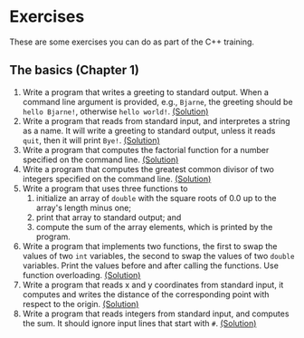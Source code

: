 # Exercises
These are some exercises you can do as part of the C++ training.

## The basics (Chapter 1)

  1. Write a program that writes a greeting to standard output. When
    a command line argument is provided, e.g., `Bjarne`, the greeting
    should be `hello Bjarne!`, otherwise `hello world!`.
    [(Solution)](Basics/hello.cpp)
  1. Write a program that reads from standard input, and interpretes a
    string as a name.  It will write a greeting to standard output,
    unless it reads `quit`, then it will print `Bye!`.
    [(Solution)](Basics/talk.ccp)
  1. Write a program that computes the factorial function for a number
    specified on the command line.  [(Solution)](Basics/fac.cpp)
  1. Write a program that computes the greatest common divisor of
    two integers specified on the command line.
    [(Solution)](Basics/gcd.cpp)
  1. Write a program that uses three functions to
      1. initialize an array of `double` with the square roots of 0.0 up
        to the array's length minus one;
      2.  print that array to standard output; and
      3. compute the sum of the array elements, which is printed by the
        program.
  1. Write a program that implements two functions, the first to swap
    the values of two `int` variables, the second to swap the values of
    two `double` variables.  Print the values before and after calling
    the functions.  Use function overloading. [(Solution)](Basics/swap.cpp)
  1. Write a program that reads x and y coordinates from standard input,
    it computes and writes the distance of the corresponding point with
    respect to the origin. [(Solution)](Basics/col_dist.cpp)
  1. Write a program that reads integers from standard input, and computes
    the sum. It should ignore input lines that start with `#`.
    [(Solution)](Basics/data_parser.cpp)

